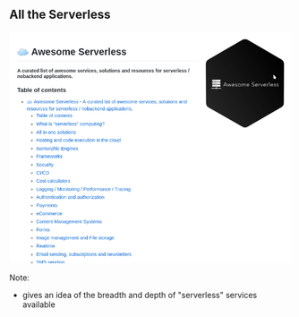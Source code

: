 ## All the Serverless

![Serverless awesome list, showcasing the range of serverless services available](images/awesome-serverless-list.png)

Note:
 - gives an idea of the breadth and depth of "serverless" services available

